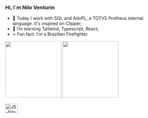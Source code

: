 ### Hi, I`m Nilo Venturin

- 🔭 Today I work with SQL and AdvPL, a TOTVS Protheus internal language. It's inspired on Clipper;
- 🌱 I’m learning Tailwind, Typescript, React;
- 🔥 Fun fact: I'm a Brazilian Firefighter.


<div>
  <a href="https://www.github.com/dev-nilo">
    <img height="180em" src="https://github-readme-stats.vercel.app/api?username=dev-nilo&show_icons=true&theme=dark&include_all_commits=true&count_private=true" />
    <img height="180em" src="https://github-readme-stats.vercel.app/api/top-langs/?username=dev-nilo&layout=compact&langs_count=16&theme=dark" />
  </a>
</div>
<br>
<div style="display: inline-block">
  <img align="center" alt="JS-Nilo" height="30" width="40" src="https://cdn.jsdelivr.net/gh/devicons/devicon/icons/figma/figma-original.svg" />
</div>
